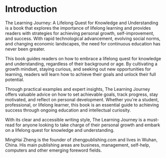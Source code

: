 # Introduction

The Learning Journey: A Lifelong Quest for Knowledge and Understanding is a book that explores the importance of lifelong learning and provides readers with strategies for achieving personal growth, self-improvement, and success. With rapid technological advancement, evolving social norms, and changing economic landscapes, the need for continuous education has never been greater.

This book guides readers on how to embrace a lifelong quest for knowledge and understanding, regardless of their background or age. By cultivating a growth mindset, staying curious, and seeking out new opportunities for learning, readers will learn how to achieve their goals and unlock their full potential.

Through practical examples and expert insights, The Learning Journey offers valuable advice on how to set achievable goals, track progress, stay motivated, and reflect on personal development. Whether you're a student, professional, or lifelong learner, this book is an essential guide to achieving success through ongoing education and intellectual curiosity.

With its clear and accessible writing style, The Learning Journey is a must-read for anyone looking to take charge of their personal growth and embark on a lifelong quest for knowledge and understanding.

MingHai Zheng is the founder of zhengpublishing.com and lives in Wuhan, China. His main publishing areas are business, management, self-help, computers and other emerging foreword fields.
